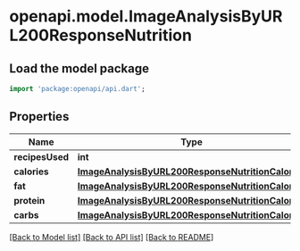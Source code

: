 # openapi.model.ImageAnalysisByURL200ResponseNutrition

## Load the model package
```dart
import 'package:openapi/api.dart';
```

## Properties
Name | Type | Description | Notes
------------ | ------------- | ------------- | -------------
**recipesUsed** | **int** |  | 
**calories** | [**ImageAnalysisByURL200ResponseNutritionCalories**](ImageAnalysisByURL200ResponseNutritionCalories.md) |  | 
**fat** | [**ImageAnalysisByURL200ResponseNutritionCalories**](ImageAnalysisByURL200ResponseNutritionCalories.md) |  | 
**protein** | [**ImageAnalysisByURL200ResponseNutritionCalories**](ImageAnalysisByURL200ResponseNutritionCalories.md) |  | 
**carbs** | [**ImageAnalysisByURL200ResponseNutritionCalories**](ImageAnalysisByURL200ResponseNutritionCalories.md) |  | 

[[Back to Model list]](../README.md#documentation-for-models) [[Back to API list]](../README.md#documentation-for-api-endpoints) [[Back to README]](../README.md)


